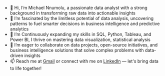 - 👋 Hi, I’m Michael Nnumolu, a passionate data analyst with a strong background in transforming raw data into actionable insights
- 👀 I’m fascinated by the limitless potential of data analysis, uncovering patterns to fuel smarter decisions in business intelligence and predictive analytics
- 🌱 I’m Continuously expanding my skills in SQL, Python, Tableau, and Power BI, I thrive on mastering data visualization, statistical analysis
- 💞️ I’m eager to collaborate on data projects, open-source initiatives, and business intelligence solutions that solve complex problems with data-driven insights
- 📫 Reach me at [Gmail](michaelnnumolu@gmail.com) or connect with me on [LinkedIn](https://www.linkedin.com/in/michael-nnumolu) — let's bring data to life together!

<!---
ProfMikey/ProfMikey is a ✨ special ✨ repository because its `README.md` (this file) appears on your GitHub profile.
You can click the Preview link to take a look at your changes.
--->
